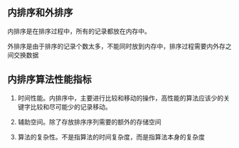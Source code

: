 
## 内排序和外排序
内排序是在排序过程中，所有的记录都放在内存中。

外排序是由于排序的记录个数太多，不能同时放到内存中，排序过程需要内外存之间交换数据

## 内排序算法性能指标
1. 时间性能。内排序中，主要进行比较和移动的操作，高性能的算法应该少的关键字比较和尽可能少的记录移动。

2. 辅助空间。除了存放排序序列需要的额外的存储空间

3. 算法的复杂性。不是指算法的时间复杂度，而是指算法本身的复杂度